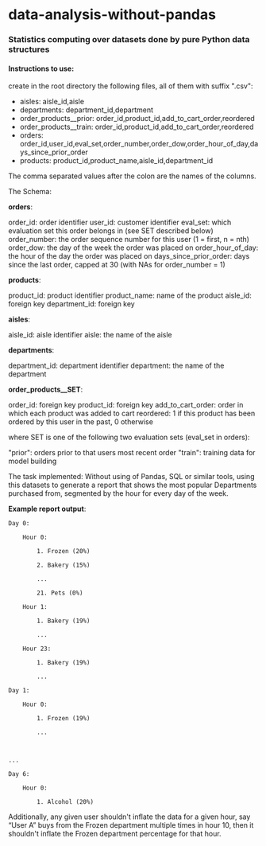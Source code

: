 # data-analysis-without-pandas
### Statistics computing over datasets done by pure Python data structures

#### Instructions to use:

create in the root directory the following files, all of them with suffix ".csv": 

- aisles: aisle_id,aisle
- departments: department_id,department
- order_products__prior: order_id,product_id,add_to_cart_order,reordered
- order_products__train: order_id,product_id,add_to_cart_order,reordered
- orders: order_id,user_id,eval_set,order_number,order_dow,order_hour_of_day,days_since_prior_order
- products: product_id,product_name,aisle_id,department_id

The comma separated values after the colon are the names of the columns.

The Schema:

**orders**:

order_id: order identifier
user_id: customer identifier
eval_set: which evaluation set this order belongs in (see SET described below)
order_number: the order sequence number for this user (1 = first, n = nth)
order_dow: the day of the week the order was placed on
order_hour_of_day: the hour of the day the order was placed on
days_since_prior_order: days since the last order, capped at 30 (with NAs for order_number = 1)

**products**:

product_id: product identifier
product_name: name of the product
aisle_id: foreign key
department_id: foreign key

**aisles**:

aisle_id: aisle identifier
aisle: the name of the aisle

**departments**:

department_id: department identifier
department: the name of the department

**order_products__SET**:

order_id: foreign key
product_id: foreign key
add_to_cart_order: order in which each product was added to cart
reordered: 1 if this product has been ordered by this user in the past, 0 otherwise

where SET is one of the following two evaluation sets (eval_set in orders):

"prior": orders prior to that users most recent order
"train": training data for model building

The task implemented: Without using of Pandas, SQL or similar tools, using this datasets to generate a report that shows the most popular Departments purchased from, segmented by the hour for every day of the week.

**Example report output**:

    Day 0:

        Hour 0:

            1. Frozen (20%)

            2. Bakery (15%)

            ...

            21. Pets (0%)

        Hour 1:

            1. Bakery (19%)

            ...

        Hour 23:

            1. Bakery (19%)

            ...

    Day 1:

        Hour 0:

            1. Frozen (19%)

            ...



    ...

    Day 6:

        Hour 0:

            1. Alcohol (20%)

Additionally, any given user shouldn't inflate the data for a given hour, say “User A” buys from the Frozen department multiple times in hour 10, then it shouldn't inflate the Frozen department percentage for that hour.